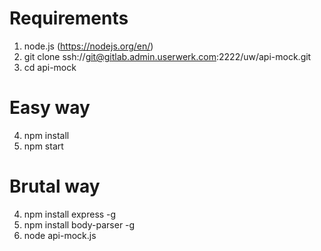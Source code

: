 # Requirements
1. node.js (https://nodejs.org/en/)
2. git clone ssh://git@gitlab.admin.userwerk.com:2222/uw/api-mock.git
3. cd api-mock

# Easy way
4. npm install
5. npm start

# Brutal way
4. npm install express -g
5. npm install body-parser -g
6. node api-mock.js
